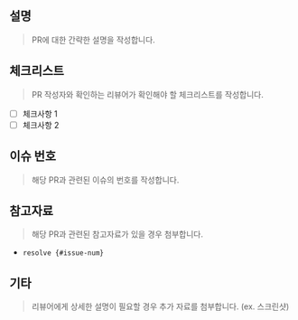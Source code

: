 ## 설명
> PR에 대한 간략한 설명을 작성합니다.

## 체크리스트
> PR 작성자와 확인하는 리뷰어가 확인해야 할 체크리스트를 작성합니다.

- [ ] 체크사항 1
- [ ] 체크사항 2

## 이슈 번호
> 해당 PR과 관련된 이슈의 번호를 작성합니다.

## 참고자료
> 해당 PR과 관련된 참고자료가 있을 경우 첨부합니다.
- `resolve {#issue-num}`

## 기타
> 리뷰어에게 상세한 설명이 필요할 경우 추가 자료를 첨부합니다. (ex. 스크린샷)
